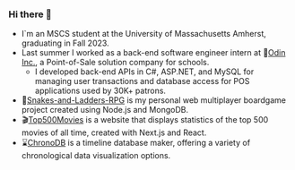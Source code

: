 ### Hi there 👋

- I`m an MSCS student at the University of Massachusetts Amherst, graduating in Fall 2023.
- Last summer I worked as a back-end software engineer intern at 🔨[Odin Inc.](https://odin-inc.com/), a Point-of-Sale solution company for schools.
    - I developed back-end APIs in C#, ASP.NET, and MySQL for managing user transactions and database access for POS applications used by 30K+ patrons. 
- 🎲[Snakes-and-Ladders-RPG](https://jkvin114.github.io/Snakes-and-Ladders-RPG-wiki/index.html) is my personal web multiplayer boardgame project created using Node.js and MongoDB.
- 🎬️[Top500Movies](http://ec2-34-202-98-227.compute-1.amazonaws.com:3000) is a website that displays statistics of the top 500 movies of all time, created with Next.js and React.
- ⌛️[ChronoDB](https://jkvin114.github.io/chronodb-lite) is a timeline database maker, offering a variety of chronological data visualization options.

<!--
**jkvin114/jkvin114** is a ✨ _special_ ✨ repository because its `README.md` (this file) appears on your GitHub profile.

Here are some ideas to get you started:

- 🔭 I’m currently working on ...
- 🌱 I’m currently learning ...
- 👯 I’m looking to collaborate on ...
- 🤔 I’m looking for help with ...
- 💬 Ask me about ...
- 📫 How to reach me: ...
- 😄 Pronouns: ...
- ⚡ Fun fact: ...
-->
